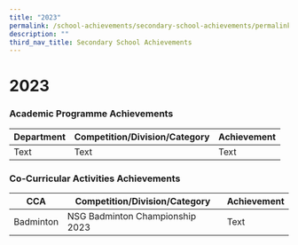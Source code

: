 ```yaml
---
title: "2023"
permalink: /school-achievements/secondary-school-achievements/permalink/
description: ""
third_nav_title: Secondary School Achievements
---
```

# 2023

### Academic Programme Achievements



| Department | Competition/Division/Category | Achievement |
| -------- | -------- | -------- |
| Text     | Text     | Text     |


### Co-Curricular Activities Achievements



| CCA | Competition/Division/Category | Achievement |
| -------- | -------- | -------- |
| Badminton     | NSG Badminton Championship 2023    | Text     |
